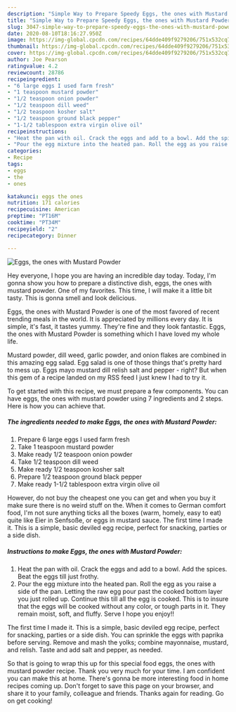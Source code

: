 ```yaml
---
description: "Simple Way to Prepare Speedy Eggs, the ones with Mustard Powder"
title: "Simple Way to Prepare Speedy Eggs, the ones with Mustard Powder"
slug: 3047-simple-way-to-prepare-speedy-eggs-the-ones-with-mustard-powder
date: 2020-08-10T18:16:27.950Z
image: https://img-global.cpcdn.com/recipes/64dde409f9279206/751x532cq70/eggs-the-ones-with-mustard-powder-recipe-main-photo.jpg
thumbnail: https://img-global.cpcdn.com/recipes/64dde409f9279206/751x532cq70/eggs-the-ones-with-mustard-powder-recipe-main-photo.jpg
cover: https://img-global.cpcdn.com/recipes/64dde409f9279206/751x532cq70/eggs-the-ones-with-mustard-powder-recipe-main-photo.jpg
author: Joe Pearson
ratingvalue: 4.2
reviewcount: 28786
recipeingredient:
- "6 large eggs I used farm fresh"
- "1 teaspoon mustard powder"
- "1/2 teaspoon onion powder"
- "1/2 teaspoon dill weed"
- "1/2 teaspoon kosher salt"
- "1/2 teaspoon ground black pepper"
- "1-1/2 tablespoon extra virgin olive oil"
recipeinstructions:
- "Heat the pan with oil. Crack the eggs and add to a bowl. Add the spices. Beat the eggs till just frothy."
- "Pour the egg mixture into the heated pan. Roll the egg as you raise a side of the pan. Letting the raw egg pour past the cooked bottom layer you just rolled up. Continue this till all the egg is cooked. This is to insure that the eggs will be cooked without any color, or tough parts in it. They remain moist, soft, and fluffy. Serve I hope you enjoy!!"
categories:
- Recipe
tags:
- eggs
- the
- ones

katakunci: eggs the ones 
nutrition: 171 calories
recipecuisine: American
preptime: "PT16M"
cooktime: "PT34M"
recipeyield: "2"
recipecategory: Dinner

---
```



![Eggs, the ones with Mustard Powder](https://img-global.cpcdn.com/recipes/64dde409f9279206/751x532cq70/eggs-the-ones-with-mustard-powder-recipe-main-photo.jpg)

Hey everyone, I hope you are having an incredible day today. Today, I'm gonna show you how to prepare a distinctive dish, eggs, the ones with mustard powder. One of my favorites. This time, I will make it a little bit tasty. This is gonna smell and look delicious.

Eggs, the ones with Mustard Powder is one of the most favored of recent trending meals in the world. It is appreciated by millions every day. It is simple, it's fast, it tastes yummy. They're fine and they look fantastic. Eggs, the ones with Mustard Powder is something which I have loved my whole life.

Mustard powder, dill weed, garlic powder, and onion flakes are combined in this amazing egg salad. Egg salad is one of those things that&#39;s pretty hard to mess up. Eggs mayo mustard dill relish salt and pepper - right? But when this gem of a recipe landed on my RSS feed I just knew I had to try it.


To get started with this recipe, we must prepare a few components. You can have eggs, the ones with mustard powder using 7 ingredients and 2 steps. Here is how you can achieve that.

<!--inarticleads1-->

##### The ingredients needed to make Eggs, the ones with Mustard Powder:

1. Prepare 6 large eggs I used farm fresh
1. Take 1 teaspoon mustard powder
1. Make ready 1/2 teaspoon onion powder
1. Take 1/2 teaspoon dill weed
1. Make ready 1/2 teaspoon kosher salt
1. Prepare 1/2 teaspoon ground black pepper
1. Make ready 1-1/2 tablespoon extra virgin olive oil


However, do not buy the cheapest one you can get and when you buy it make sure there is no weird stuff on the. When it comes to German comfort food, I&#39;m not sure anything ticks all the boxes (warm, homely, easy to eat) quite like Eier in Senfsoße, or eggs in mustard sauce. The first time I made it. This is a simple, basic deviled egg recipe, perfect for snacking, parties or a side dish. 

<!--inarticleads2-->

##### Instructions to make Eggs, the ones with Mustard Powder:

1. Heat the pan with oil. Crack the eggs and add to a bowl. Add the spices. Beat the eggs till just frothy.
1. Pour the egg mixture into the heated pan. Roll the egg as you raise a side of the pan. Letting the raw egg pour past the cooked bottom layer you just rolled up. Continue this till all the egg is cooked. This is to insure that the eggs will be cooked without any color, or tough parts in it. They remain moist, soft, and fluffy. Serve I hope you enjoy!!


The first time I made it. This is a simple, basic deviled egg recipe, perfect for snacking, parties or a side dish. You can sprinkle the eggs with paprika before serving. Remove and mash the yolks; combine mayonnaise, mustard, and relish. Taste and add salt and pepper, as needed. 

So that is going to wrap this up for this special food eggs, the ones with mustard powder recipe. Thank you very much for your time. I am confident you can make this at home. There's gonna be more interesting food in home recipes coming up. Don't forget to save this page on your browser, and share it to your family, colleague and friends. Thanks again for reading. Go on get cooking!
